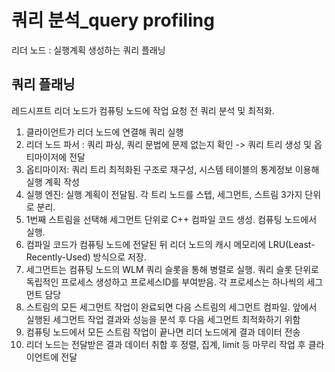 # 쿼리 분석_query profiling

리더 노드 : 실행계획 생성하는 쿼리 플래닝
<br>

## 쿼리 플래닝
레드시프트 리더 노드가 컴퓨팅 노드에 작업 요청 전 쿼리 분석 및 최적화. 

1. 클라이언트가 리더 노드에 연결해 쿼리 실행
2. 리더 노드 파서 : 쿼리 파싱, 쿼리 문법에 문제 없는지 확인 -> 쿼리 트리 생성 및 옵티마이저에 전달
3. 옵티마이저: 쿼리 트리 최적화된 구조로 재구성, 시스템 테이블의 통계정보 이용해 실행 계획 작성
4. 실행 엔진: 실행 계획이 전달됨. 각 트리 노드를 스텝, 세그먼트, 스트림 3가지 단위로 분리.
5. 1번째 스트림을 선택해 세그먼트 단위로 C++ 컴파일 코드 생성. 컴퓨팅 노드에서 실행. 
6. 컴파일 코드가 컴퓨팅 노드에 전달된 뒤 리더 노드의 캐시 메모리에 LRU(Least-Recently-Used) 방식으로 저장. 
7. 세그먼트는 컴퓨팅 노드의 WLM 쿼리 슬롯을 통해 병렬로 실행. 쿼리 슬롯 단위로 독립적인 프로세스 생성하고 프로세스ID를 부여받음. 각 프로세스는 하나씩의 세그먼트 담당
8. 스트림의 모든 세그먼트 작업이 완료되면 다음 스트림의 세그먼트 컴파일. 앞에서 실행된 세그먼트 작업 결과와 성능을 분석 후 다음 세그먼트 최적화하기 위함
9. 컴퓨팅 노드에서 모든 스트림 작업이 끝나면 리더 노드에게 결과 데이터 전송
10. 리더 노드는 전달받은 결과 데이터 취합 후 정렬, 집계, limit 등 마무리 작업 후 클라이언트에 전달

